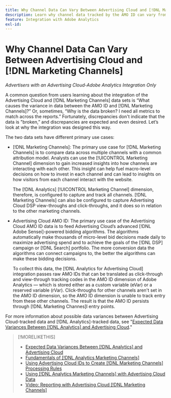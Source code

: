 ```yaml
---
title: Why Channel Data Can Vary Between Advertising Cloud and [!DNL Marketing Channels]
description: Learn why channel data tracked by the AMO ID can vary from channel data tracked by [!DNL Analytics Marketing Channels].
feature: Integration with Adobe Analytics
exl-id: 
---
```

# Why Channel Data Can Vary Between Advertising Cloud and [!DNL Marketing Channels]

*Advertisers with an Advertising Cloud-Adobe Analytics Integration Only*

A common question from users learning about the integration of the Advertising Cloud and [!DNL Marketing Channels] data sets is “What causes the variance in data between the AMO ID and [!DNL Marketing Channels]?” Or, sometimes, “Why is the data broken? I need all metrics to match across the reports.” Fortunately, discrepancies don't indicate that the data is "broken,” and discrepancies are expected and even desired. Let’s look at why the integration was designed this way.

The two data sets have different primary use cases:

* [!DNL Marketing Channels]: The primary use case for [!DNL Marketing Channels] is to compare data across multiple channels with a common attribution model. Analysts can use the [!UICONTROL Marketing Channel] dimension to gain increased insights into how channels are interacting with each other. This insight can help fuel macro-level decisions on how to invest in each channel and can lead to insights on how visitors from each channel interact with the website.

     The [!DNL Analytics] [!UICONTROL Marketing Channel] dimension, therefore, is configured to capture and track all channels. [!DNL Marketing Channels] can also be configured to capture Advertising Cloud DSP view-throughs and click-throughs, and it does so in relation to the other marketing channels.

* Advertising Cloud AMO ID: The primary use case of the Advertising Cloud AMO ID data is to feed Advertising Cloud’s advanced [!DNL Adobe Sensei]-powered bidding algorithms. The algorithms automatically make thousands of micro-level bid decisions made daily to maximize advertising spend and to achieve the goals of the [!DNL DSP] campaign or [!DNL Search] portfolio. The more conversion data the algorithms can connect campaigns to, the better the algorithms can make these bidding decisions.

     To collect this data, the [!DNL Analytics for Advertising Cloud] integration passes raw AMO IDs that can be translated as click-through and view-through tracking codes in the AMO ID dimension of Adobe Analytics &mdash; which is stored either as a custom variable (eVar) or a reserved variable (rVar). Click-throughs for other channels aren't set in the AMO ID dimension, so the AMO ID dimension is unable to track entry from these other channels. The result is that the AMO ID persists through [!DNL Marketing Channes]l entry points.

For more information about possible data variances between Advertising Cloud-tracked data and [!DNL Analytics]-tracked data, see "[Expected Data Variances Between [!DNL Analytics] and Advertising Cloud](../data-variances.md)."

>[!MORELIKETHIS]
>
>* [Expected Data Variances Between [!DNL Analytics] and Advertising Cloud](/help/integrations/analytics/data-variances.md)
>* [Fundamentals of [!DNL Analytics Marketing Channels]](mc-overview.md)
>* [Using Advertising Cloud IDs to Create [!DNL Marketing Channels] Processing Rules](mc-ids.md)
>* [Using [!DNL Analytics Marketing Channels] with Advertising Cloud Data](mc-ac-data.md)
>* [Video: Reporting with Advertising Cloud [!DNL Marketing Channels]](https://experienceleague.adobe.com/docs/advertising-cloud-learn/tutorials/analytics/analytics-reporting-a4adc.html)

